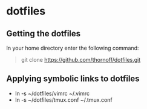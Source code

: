# dotfiles

## Getting the dotfiles

In your home directory enter the following command:

> git clone https://github.com/thornoff/dotfiles.git

## Applying symbolic links to dotfiles

* ln -s ~/dotfiles/vimrc ~/.vimrc
* ln -s ~/dotfiles/tmux.conf ~/.tmux.conf
